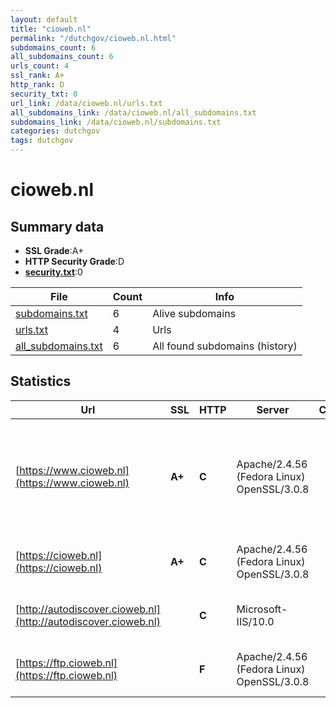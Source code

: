 ```yaml
---
layout: default
title: "cioweb.nl"
permalink: "/dutchgov/cioweb.nl.html"
subdomains_count: 6
all_subdomains_count: 6
urls_count: 4
ssl_rank: A+
http_rank: D
security_txt: 0
url_link: /data/cioweb.nl/urls.txt
all_subdomains_link: /data/cioweb.nl/all_subdomains.txt
subdomains_link: /data/cioweb.nl/subdomains.txt
categories: dutchgov
tags: dutchgov
---
```



# cioweb.nl
## Summary data


 - **SSL Grade**:A+
 - **HTTP Security Grade**:D
 - **[security.txt](https://www.digitaleoverheid.nl/nieuws/standaard-security-txt-nu-verplicht-voor-overheid/)**:0


| File       | Count | Info |
|------------|-------|------|
|[subdomains.txt](/DutchGovScope/data/cioweb.nl/subdomains.txt)|6|Alive subdomains|
|[urls.txt](/DutchGovScope/data/cioweb.nl/urls.txt)|4|Urls|
|[all_subdomains.txt](/DutchGovScope/data/cioweb.nl/all_subdomains.txt)|6|All found subdomains (history)|


## Statistics


| Url | SSL | HTTP | Server | Cookie | HSTS | CORS | CTO | CSP | XFO | XXP | RP |FP| Tech |Title |
|--------|-------|-------|------|------|------|------|------|------|------|------|------|------|------|------|
|[https://www.cioweb.nl](https://www.cioweb.nl)| **A+**| **C**|Apache/2.4.56 (Fedora Linux) OpenSSL/3.0.8| |:white_check_mark: | | | | | | :white_check_mark: | |Apache HTTP Server:2.4.56 Fedora HSTS MySQL OpenSSL:3.0.8 PHP:8.1.16 UIKit WordPress:6.6.1 Yoast SEO:23.3|Welkom op CIO we...|
|[https://cioweb.nl](https://cioweb.nl)| **A+**| **C**|Apache/2.4.56 (Fedora Linux) OpenSSL/3.0.8| |:white_check_mark: | | | | | | :white_check_mark: | |Apache HTTP Server:2.4.56 Fedora HSTS OpenSSL:3.0.8|301 Moved Perman...|
|[http://autodiscover.cioweb.nl](http://autodiscover.cioweb.nl)| | **C**|Microsoft-IIS/10.0| |:white_check_mark: | | | | | | :white_check_mark: | |IIS:10.0 Microsoft ASP.NET Windows Server||
|[https://ftp.cioweb.nl](https://ftp.cioweb.nl)| | **F**|Apache/2.4.56 (Fedora Linux) OpenSSL/3.0.8| | | | | | | | :white_check_mark: | |Apache HTTP Server:2.4.56 Fedora HSTS OpenSSL:3.0.8|301 Moved Perman...|

